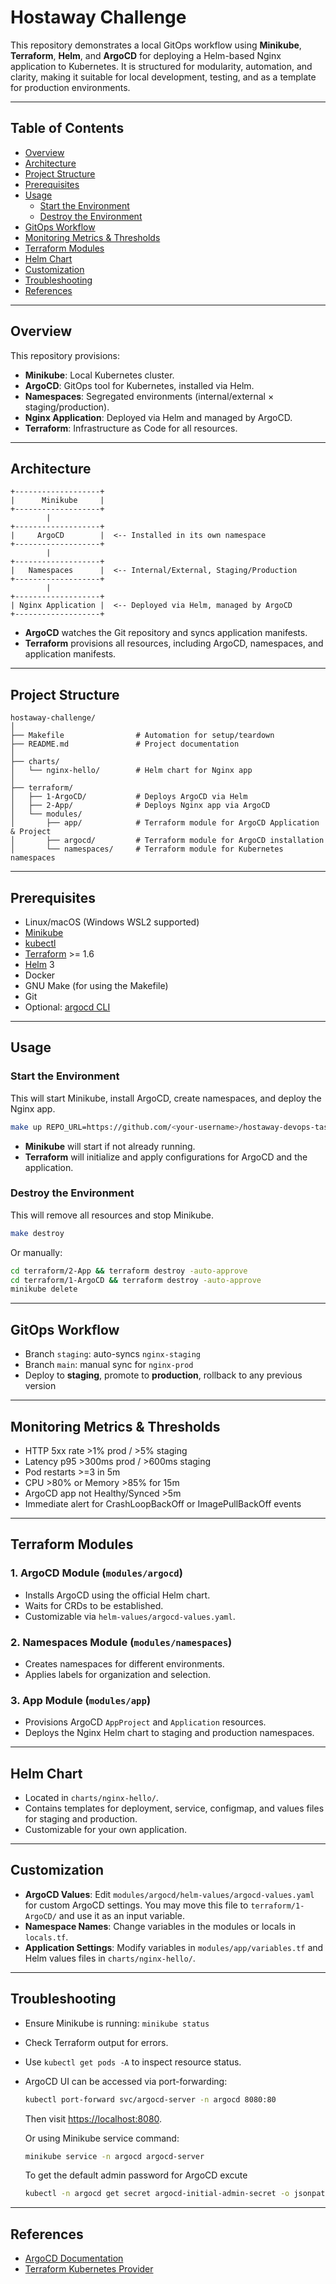 # Hostaway Challenge

This repository demonstrates a local GitOps workflow using **Minikube**, **Terraform**, **Helm**, and **ArgoCD** for deploying a Helm-based Nginx application to Kubernetes. It is structured for modularity, automation, and clarity, making it suitable for local development, testing, and as a template for production environments.

---

## Table of Contents

- [Overview](#overview)
- [Architecture](#architecture)
- [Project Structure](#project-structure)
- [Prerequisites](#prerequisites)
- [Usage](#usage)
  - [Start the Environment](#start-the-environment)
  - [Destroy the Environment](#destroy-the-environment)
- [GitOps Workflow](#gitops-workflow)
- [Monitoring Metrics & Thresholds](#monitoring-metrics--thresholds)
- [Terraform Modules](#terraform-modules)
- [Helm Chart](#helm-chart)
- [Customization](#customization)
- [Troubleshooting](#troubleshooting)
- [References](#references)

---

## Overview

This repository provisions:

- **Minikube**: Local Kubernetes cluster.
- **ArgoCD**: GitOps tool for Kubernetes, installed via Helm.
- **Namespaces**: Segregated environments (internal/external × staging/production).
- **Nginx Application**: Deployed via Helm and managed by ArgoCD.
- **Terraform**: Infrastructure as Code for all resources.

---

## Architecture

```
+-------------------+
|      Minikube     |
+-------------------+
        |
+-------------------+
|     ArgoCD        |  <-- Installed in its own namespace
+-------------------+
        |
+-------------------+
|   Namespaces      |  <-- Internal/External, Staging/Production
+-------------------+
        |
+-------------------+
| Nginx Application |  <-- Deployed via Helm, managed by ArgoCD
+-------------------+
```

- **ArgoCD** watches the Git repository and syncs application manifests.
- **Terraform** provisions all resources, including ArgoCD, namespaces, and application manifests.

---

## Project Structure

```
hostaway-challenge/
│
├── Makefile                # Automation for setup/teardown
├── README.md               # Project documentation
│
├── charts/
│   └── nginx-hello/        # Helm chart for Nginx app
│
├── terraform/
│   ├── 1-ArgoCD/           # Deploys ArgoCD via Helm
│   ├── 2-App/              # Deploys Nginx app via ArgoCD
│   └── modules/
│       ├── app/            # Terraform module for ArgoCD Application & Project
│       ├── argocd/         # Terraform module for ArgoCD installation
│       └── namespaces/     # Terraform module for Kubernetes namespaces
```

---

## Prerequisites

- Linux/macOS (Windows WSL2 supported)
- [Minikube](https://minikube.sigs.k8s.io/docs/)
- [kubectl](https://kubernetes.io/docs/tasks/tools/)
- [Terraform](https://www.terraform.io/downloads.html) >= 1.6
- [Helm](https://helm.sh/docs/intro/install/) 3
- Docker
- GNU Make (for using the Makefile)
- Git
- Optional: [argocd CLI](https://argo-cd.readthedocs.io/en/stable/cli_installation/)

---

## Usage

### Start the Environment

This will start Minikube, install ArgoCD, create namespaces, and deploy the Nginx app.

```sh
make up REPO_URL=https://github.com/<your-username>/hostaway-devops-task
```

- **Minikube** will start if not already running.
- **Terraform** will initialize and apply configurations for ArgoCD and the application.

### Destroy the Environment

This will remove all resources and stop Minikube.

```sh
make destroy
```

Or manually:

```sh
cd terraform/2-App && terraform destroy -auto-approve
cd terraform/1-ArgoCD && terraform destroy -auto-approve
minikube delete
```

---

## GitOps Workflow

- Branch `staging`: auto-syncs `nginx-staging`
- Branch `main`: manual sync for `nginx-prod`
- Deploy to **staging**, promote to **production**, rollback to any previous version

---

## Monitoring Metrics & Thresholds

- HTTP 5xx rate >1% prod / >5% staging  
- Latency p95 >300ms prod / >600ms staging  
- Pod restarts >=3 in 5m  
- CPU >80% or Memory >85% for 15m  
- ArgoCD app not Healthy/Synced >5m  
- Immediate alert for CrashLoopBackOff or ImagePullBackOff events  

---

## Terraform Modules

### 1. ArgoCD Module (`modules/argocd`)

- Installs ArgoCD using the official Helm chart.
- Waits for CRDs to be established.
- Customizable via `helm-values/argocd-values.yaml`.

### 2. Namespaces Module (`modules/namespaces`)

- Creates namespaces for different environments.
- Applies labels for organization and selection.

### 3. App Module (`modules/app`)

- Provisions ArgoCD `AppProject` and `Application` resources.
- Deploys the Nginx Helm chart to staging and production namespaces.

---

## Helm Chart

- Located in `charts/nginx-hello/`.
- Contains templates for deployment, service, configmap, and values files for staging and production.
- Customizable for your own application.

---

## Customization

- **ArgoCD Values**: Edit `modules/argocd/helm-values/argocd-values.yaml` for custom ArgoCD settings. You may move this file to `terraform/1-ArgoCD/` and use it as an input variable.
- **Namespace Names**: Change variables in the modules or locals in `locals.tf`.
- **Application Settings**: Modify variables in `modules/app/variables.tf` and Helm values files in `charts/nginx-hello/`.

---

## Troubleshooting

- Ensure Minikube is running: `minikube status`
- Check Terraform output for errors.
- Use `kubectl get pods -A` to inspect resource status.
- ArgoCD UI can be accessed via port-forwarding:
  ```sh
  kubectl port-forward svc/argocd-server -n argocd 8080:80
  ```
  Then visit [https://localhost:8080](https://localhost:8080).

  Or using Minikube service command:
  ```sh
  minikube service -n argocd argocd-server
  ```
  To get the default admin password for ArgoCD excute
  ```sh
  kubectl -n argocd get secret argocd-initial-admin-secret -o jsonpath="{.data.password}" | base64 -d
  ```

---

## References

- [ArgoCD Documentation](https://argo-cd.readthedocs.io/)
- [Terraform Kubernetes Provider](https://registry.terraform.io/providers/hashicorp/kubernetes/latest/docs)